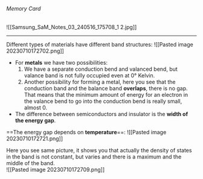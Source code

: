 ###### Memory Card
![[Samsung_SaM_Notes_03_240516_175708_1 2.jpg]]

---
Different types of materials have different band structures: 
![[Pasted image 20230710172702.png]]
- For **metals** we have two possibilities:
  1. We have a separate conduction bend and valanced bend, but valance band is not fully occupied even at $0°$ Kelvin.
  2. Another possibility for forming a metal, here you see that the conduction band and the balance band **overlaps**, there is no gap. <br>That means that the minimum amount of energy for an electron in the valance bend to go into the conduction bend is really small, almost $0$.
- The difference between semiconductors and insulator is the **width of the energy gap**. 

==The energy gap depends on **temperature**==:
![[Pasted image 20230710172721.png]]

Here you see same picture, it shows you that actually the density of states in the band is not constant, but varies and there is a maximum and the middle of the band.  
![[Pasted image 20230710172709.png]]